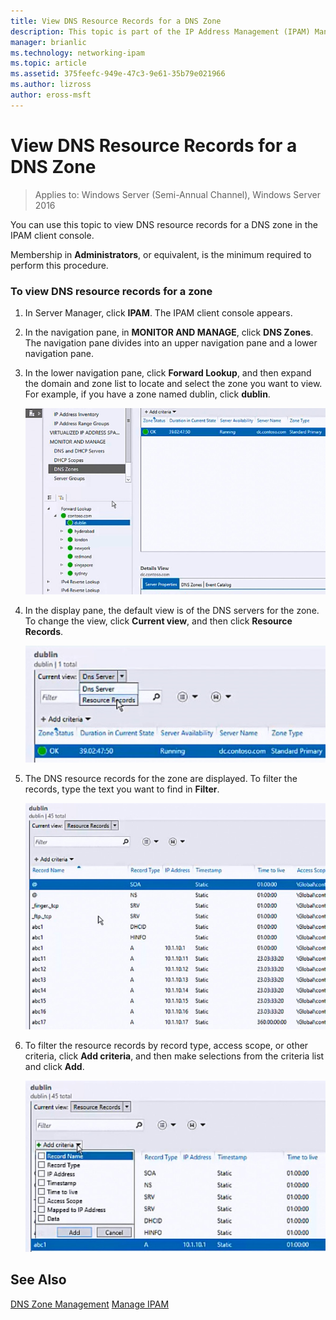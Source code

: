 ```yaml
---
title: View DNS Resource Records for a DNS Zone
description: This topic is part of the IP Address Management (IPAM) Management guide in Windows Server 2016.
manager: brianlic
ms.technology: networking-ipam
ms.topic: article
ms.assetid: 375feefc-949e-47c3-9e61-35b79e021966
ms.author: lizross
author: eross-msft
---
```

# View DNS Resource Records for a DNS Zone

>Applies to: Windows Server (Semi-Annual Channel), Windows Server 2016

You can use this topic to view DNS resource records for a DNS zone in the IPAM client console.

Membership in **Administrators**, or equivalent, is the minimum required to perform this procedure.

### To view DNS resource records for a zone

1.  In Server Manager, click  **IPAM**. The IPAM client console appears.

2.  In the navigation pane, in **MONITOR AND MANAGE**, click **DNS Zones**.  The navigation pane divides into an upper navigation pane and a lower navigation pane.

3.  In the lower navigation pane, click **Forward Lookup**, and then expand the domain and zone list to locate and select the zone you want to view. For example, if you have a zone named dublin, click **dublin**.

    ![Select the zone you want to view](../../media/View-DNS-Resource-Records-for-a-DNS-Zone/ipam_DNSzones_01a.jpg)


4.  In the display pane, the default view is of the DNS servers for the zone. To change the view, click **Current view**, and then click **Resource Records**.

    ![Change the view to Resource Records](../../media/View-DNS-Resource-Records-for-a-DNS-Zone/ipam_Zone_RR_02.jpg)

5.  The DNS resource records for the zone are displayed. To filter the records, type the text you want to find in **Filter**.

    ![Type text to filter records](../../media/View-DNS-Resource-Records-for-a-DNS-Zone/ipam_DNSzones_01c.jpg)

6.  To filter the resource records by record type, access scope, or other criteria, click **Add criteria**, and then make selections from the criteria list and click **Add**.

    ![Use criteria to filter records](../../media/View-DNS-Resource-Records-for-a-DNS-Zone/ipam_DNSzones_01d.jpg)

## See Also
[DNS Zone Management](DNS-Zone-Management.md)
[Manage IPAM](Manage-IPAM.md)




